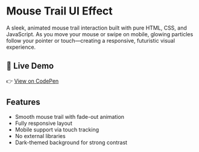 # Mouse Trail UI Effect

A sleek, animated mouse trail interaction built with pure HTML, CSS, and JavaScript. As you move your mouse or swipe on mobile, glowing particles follow your pointer or touch—creating a responsive, futuristic visual experience.

## 🔗 Live Demo

👉 [View on CodePen](https://codepen.io/KhensCode/pen/empmYjB)

##  Features

- Smooth mouse trail with fade-out animation  
- Fully responsive layout  
- Mobile support via touch tracking  
- No external libraries  
- Dark-themed background for strong contrast





